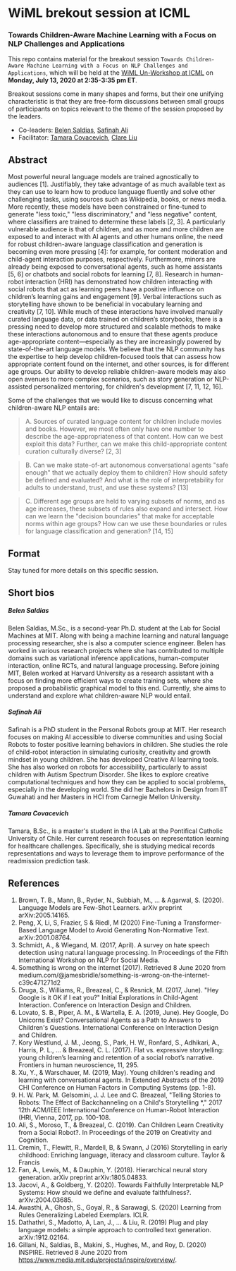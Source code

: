 # WiML brekout session at ICML
### Towards Children-Aware Machine Learning with a Focus on NLP Challenges and Applications


This repo contains material for the breakout session `Towards Children-Aware Machine Learning with a Focus on NLP Challenges and Applications`, which will be held at the [WiML Un-Workshop at ICML](https://icml.cc/Conferences/2020/Schedule?showEvent=7300) on **Monday, July 13, 2020 at 2:35-3:35 pm ET**.

Breakout sessions come in many shapes and forms, but their one unifying characteristic is that they are free-form discussions between small groups of participants on topics relevant to the theme of the session proposed by the leaders. 

- Co-leaders: [Belen Saldias](https://belencarolina.com), [Safinah Ali](http://safinahali.github.io)
- Facilitator: [Tamara Covacevich](https://github.com/tamycova), [Clare Liu](amikago.github.io)


## Abstract

Most powerful neural language models are trained agnostically to audiences [1]. Justifiably, they take advantage of as much available text as they can use to learn how to produce language fluently and solve other challenging tasks, using sources such as Wikipedia, books, or news media. More recently, these models have been constrained or fine-tuned to generate "less toxic," "less discriminatory," and "less negative" content, where classifiers are trained to determine these labels [2, 3]. A particularly vulnerable audience is that of children, and as more and more children are exposed to and interact with AI agents and other humans online, the need for robust children-aware language classification and generation is becoming even more pressing [4]: for example, for content moderation and child-agent interaction purposes, respectively. Furthermore, minors are already being exposed to conversational agents, such as home assistants [5, 6] or chatbots and social robots for learning [7, 8]. Research in human-robot interaction (HRI) has demonstrated how children interacting with social robots that act as learning peers have a positive influence on children’s learning gains and engagement [9]. Verbal interactions such as storytelling have shown to be beneficial in vocabulary learning and creativity [7, 10]. While much of these interactions have involved manually curated language data, or data trained on children’s storybooks, there is a pressing need to develop more structured and scalable methods  to make these interactions autonomous and to ensure that these agents produce age-appropriate content—especially as they are increasingly powered by state-of-the-art language models. We believe that the NLP community has the expertise to help develop children-focused tools that can assess how appropriate content found on the internet, and other sources, is for different age groups. Our ability to develop reliable children-aware models may also open avenues to more complex scenarios, such as story generation or NLP-assisted personalized mentoring, for children's development [7, 11, 12, 16].

Some of the challenges that we would like to discuss concerning what children-aware NLP entails are:
> A. Sources of curated language content for children include movies and books. However, we most often only have one number to describe the age-appropriateness of that content. How can we best exploit this data? Further, can we make this child-appropriate content curation culturally diverse? [2, 3]

> B. Can we make state-of-art autonomous conversational agents "safe enough" that we actually deploy them to children? How should safety be defined and evaluated? And what is the role of interpretability for adults to understand, trust, and use these systems? [13]

> C. Different age groups are held to varying subsets of norms, and as age increases, these subsets of rules also expand and intersect. How can we learn the "decision boundaries" that make for acceptable norms within age groups? How can we use these boundaries or rules for language classification and generation? [14, 15]

## Format

Stay tuned for more details on this specific session.


## Short bios

##### Belen Saldias

Belen Saldias, M.Sc., is a second-year Ph.D. student at the Lab for Social Machines at MIT. Along with being a machine learning and natural language processing researcher, she is also a computer science engineer. Belen has worked in various research projects where she has contributed to multiple domains such as variational inference applications, human-computer interaction, online RCTs, and natural language processing. Before joining MIT, Belen worked at Harvard University as a research assistant with a focus on finding more efficient ways to create training sets, where she proposed a probabilistic graphical model to this end. Currently, she aims to understand and explore what children-aware NLP would entail.

##### Safinah Ali
Safinah is a PhD student in the Personal Robots group at MIT. Her research focuses on making AI accessible to diverse communities and using Social Robots to foster positive learning behaviors in children. She studies the role of child-robot interaction in simulating curiosity, creativity and growth mindset in young children. She has developed Creative AI learning tools. She has also worked on robots for accessibility, particularly to assist children with Autism Spectrum Disorder. She likes to explore creative computational techniques and how they can be applied to social problems, especially in the developing world. She did her Bachelors in Design from IIT Guwahati and her Masters in HCI from Carnegie Mellon University.

##### Tamara Covacevich
Tamara, B.Sc., is a master's student in the IA Lab at the Pontifical Catholic University of Chile. Her current research focuses on representation learning for healthcare challenges. Specifically, she is studying medical records representations and ways to leverage them to improve performance of the readmission prediction task.


## References

<sub><sup>
1.	Brown, T. B., Mann, B., Ryder, N., Subbiah, M., ... & Agarwal, S. (2020). Language Models are Few-Shot Learners. arXiv preprint arXiv:2005.14165.
1.	Peng, X, Li, S, Frazier, S & Riedl, M (2020) Fine-Tuning a Transformer-Based Language Model to Avoid Generating Non-Normative Text. arXiv:2001.08764.
1.	Schmidt, A., & Wiegand, M. (2017, April). A survey on hate speech detection using natural language processing. In Proceedings of the Fifth International Workshop on NLP for Social Media.
1.	Something is wrong on the internet (2017). Retrieved 8 June 2020 from medium.com/@jamesbridle/something-is-wrong-on-the-internet-c39c471271d2
1.	Druga, S., Williams, R., Breazeal, C., & Resnick, M. (2017, June). "Hey Google is it OK if I eat you?" Initial Explorations in Child-Agent Interaction. Conference on Interaction Design and Children.
1.	Lovato, S. B., Piper, A. M., & Wartella, E. A. (2019, June). Hey Google, Do Unicorns Exist? Conversational Agents as a Path to Answers to Children's Questions. International Conference on Interaction Design and Children.
1.	Kory Westlund, J. M., Jeong, S., Park, H. W., Ronfard, S., Adhikari, A., Harris, P. L., ... & Breazeal, C. L. (2017). Flat vs. expressive storytelling: young children’s learning and retention of a social robot’s narrative. Frontiers in human neuroscience, 11, 295.
1.	Xu, Y., & Warschauer, M. (2019, May). Young children's reading and learning with conversational agents. In Extended Abstracts of the 2019 CHI Conference on Human Factors in Computing Systems (pp. 1-8).
1.	H. W. Park, M. Gelsomini, J. J. Lee and C. Breazeal, "Telling Stories to Robots: The Effect of Backchanneling on a Child's Storytelling *," 2017 12th ACM/IEEE International Conference on Human-Robot Interaction (HRI, Vienna, 2017, pp. 100-108.
1.	Ali, S., Moroso, T., & Breazeal, C. (2019). Can Children Learn Creativity from a Social Robot?. In Proceedings of the 2019 on Creativity and Cognition.
1.	Cremin, T., Flewitt, R., Mardell, B, & Swann, J (2016) Storytelling in early childhood: Enriching language, literacy and classroom culture. Taylor & Francis
1.	Fan, A., Lewis, M., & Dauphin, Y. (2018). Hierarchical neural story generation. arXiv preprint arXiv:1805.04833.
1.	Jacovi, A., & Goldberg, Y. (2020). Towards Faithfully Interpretable NLP Systems: How should we define and evaluate faithfulness?.  arXiv:2004.03685.
1.	Awasthi, A., Ghosh, S., Goyal, R., & Sarawagi, S. (2020) Learning from Rules Generalizing Labeled Exemplars. ICLR.
1.	Dathathri, S., Madotto, A, Lan, J., ... & Liu, R. (2019) Plug and play language models: a simple approach to controlled text generation. arXiv:1912.02164.
1.  Gillani, N., Saldias, B., Makini, S., Hughes, M., and Roy, D. (2020) INSPIRE. Retrieved 8 June 2020 from https://www.media.mit.edu/projects/inspire/overview/.
</sup></sub>


